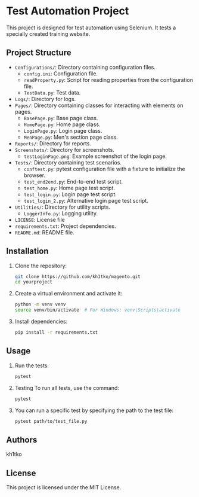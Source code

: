 # Test Automation Project

This project is designed for test automation using Selenium. It tests a specially created training website.

## Project Structure


- `Configurations/`: Directory containing configuration files.
  - `config.ini`: Configuration file.
  - `readProperty.py`: Script for reading properties from the configuration file.
  - `TestData.py`: Test data.
- `Logs/`: Directory for logs.
- `Pages/`: Directory containing classes for interacting with elements on pages.
  - `BasePage.py`: Base page class.
  - `HomePage.py`: Home page class.
  - `LoginPage.py`: Login page class.
  - `MenPage.py`: Men's section page class.
- `Reports/`: Directory for reports.
- `Screenshots/`: Directory for screenshots.
  - `testLoginPage.png`: Example screenshot of the login page.
- `Tests/`: Directory containing test scenarios.
  - `conftest.py`: pytest configuration file with a fixture to initialize the browser.
  - `test_end2end.py`: End-to-end test script.
  - `test_home.py`: Home page test script.
  - `test_login.py`: Login page test script.
  - `test_login_2.py`: Alternative login page test script.
- `Utilities/`: Directory for utility scripts.
  - `LoggerInfo.py`: Logging utility.
- `LICENSE`: License file
- `requirements.txt`: Project dependencies.
- `README.md`: README file.



## Installation

1. Clone the repository:
   ```bash
   git clone https://github.com/kh1tko/magento.git
   cd yourproject
   
2. Create a virtual environment and activate it:
   ```bash
   python -m venv venv
   source venv/bin/activate  # For Windows: venv\Scripts\activate

3. Install dependencies:
   ```bash
   pip install -r requirements.txt

## Usage

1. Run the tests:
   ```bash
   pytest

2. Testing
To run all tests, use the command:
   ```bash
   pytest
3. You can run a specific test by specifying the path to the test file:
   ```bash
   pytest path/to/test_file.py


## Authors

kh1tko

## License

This project is licensed under the MIT License.